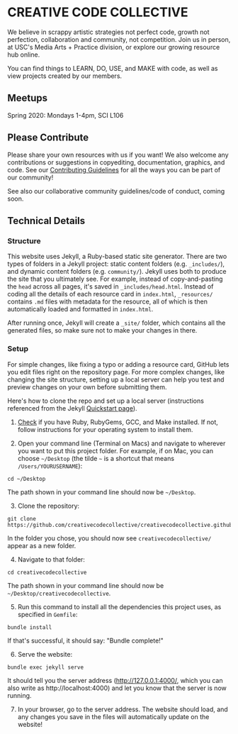 # CREATIVE CODE COLLECTIVE

We believe in scrappy artistic strategies not perfect code, growth not perfection, collaboration and community, not competition. Join us in person, at USC's Media Arts + Practice division, or explore our growing resource hub online.

You can find things to LEARN, DO, USE, and MAKE with code, as well as view projects created by our members.

## Meetups

Spring 2020: Mondays 1-4pm, SCI L106

## Please Contribute

Please share your own resources with us if you want! We also welcome any contributions or suggestions in copyediting, documentation, graphics, and code. See our [Contributing Guidelines](https://github.com/creativecodecollective/creativecodecollective.github.io/blob/master/documentation/CONTRIBUTING.md) for all the ways you can be part of our community!

See also our collaborative community guidelines/code of conduct, coming soon.

## Technical Details

### Structure

This website uses Jekyll, a Ruby-based static site generator. There are two types of folders in a Jekyll project: static content folders (e.g. `_includes/`), and dynamic content folders (e.g. `community/`). Jekyll uses both to produce the site that you ultimately see. For example, instead of copy-and-pasting the `head` across all pages, it's saved in `_includes/head.html`. Instead of coding all the details of each resource card in `index.html`, `_resources/` contains `.md` files with metadata for the resource, all of which is then automatically loaded and formatted in `index.html`.

After running once, Jekyll will create a `_site/` folder, which contains all the generated files, so make sure not to make your changes in there.

### Setup

For simple changes, like fixing a typo or adding a resource card, GitHub lets you edit files right on the repository page. For more complex changes, like changing the site structure, setting up a local server can help you test and preview changes on your own before submitting them.

Here's how to clone the repo and set up a local server (instructions referenced from the Jekyll [Quickstart page](https://jekyllrb.com/docs/)).

1. [Check](https://jekyllrb.com/docs/installation/#requirements) if you have Ruby, RubyGems, GCC, and Make installed. If not, follow instructions for your operating system to install them.

2. Open your command line (Terminal on Macs) and navigate to wherever you want to put this project folder. For example, if on Mac, you can choose `~/Desktop` (the tilde `~` is a shortcut that means `/Users/YOURUSERNAME`):
```
cd ~/Desktop
```
The path shown in your command line should now be `~/Desktop`.

3. Clone the repository:
```
git clone https://github.com/creativecodecollective/creativecodecollective.github.io.git
```
In the folder you chose, you should now see `creativecodecollective/` appear as a new folder.

4. Navigate to that folder:
```
cd creativecodecollective
```
The path shown in your command line should now be `~/Desktop/creativecodecollective`.

5. Run this command to install all the dependencies this project uses, as specified in `Gemfile`:
```
bundle install
```
If that's successful, it should say: "Bundle complete!"

6. Serve the website:
```
bundle exec jekyll serve
```
It should tell you the server address (http://127.0.0.1:4000/, which you can also write as http://localhost:4000) and let you know that the server is now running.

7. In your browser, go to the server address. The website should load, and any changes you save in the files will automatically update on the website!
